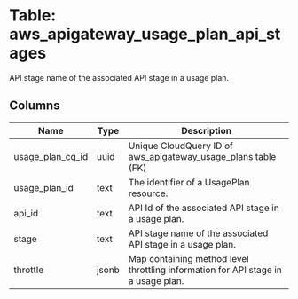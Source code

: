 
# Table: aws_apigateway_usage_plan_api_stages
API stage name of the associated API stage in a usage plan.
## Columns
| Name        | Type           | Description  |
| ------------- | ------------- | -----  |
|usage_plan_cq_id|uuid|Unique CloudQuery ID of aws_apigateway_usage_plans table (FK)|
|usage_plan_id|text|The identifier of a UsagePlan resource.|
|api_id|text|API Id of the associated API stage in a usage plan.|
|stage|text|API stage name of the associated API stage in a usage plan.|
|throttle|jsonb|Map containing method level throttling information for API stage in a usage plan.|

